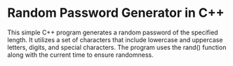 # Random Password Generator in C++
This simple C++ program generates a random password of the specified length. It utilizes a set of characters that include lowercase and uppercase letters, digits, and special characters. The program uses the rand() function along with the current time to ensure randomness.
